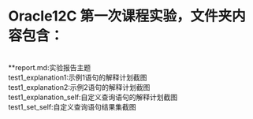 # Oracle12C 第一次课程实验，文件夹内容包含：
<br>
**report.md:实验报告主题
<br>
test1_explanation1:示例1语句的解释计划截图
<br>
test1_explanation2:示例2语句的解释计划截图
<br>
test1_explanation_self:自定义查询语句的解释计划截图
<br>
test1_set_self:自定义查询语句结果集截图
